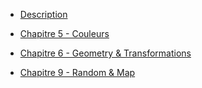* [Description](./)

* [Chapitre 5 - Couleurs](./5-colours/intro.md)

* [Chapitre 6 - Geometry & Transformations](./6-geometry-transform/intro.md)

* [Chapitre 9 - Random & Map](./9-random-map/intro.md)

